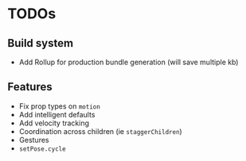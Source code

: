 # TODOs

## Build system
- Add Rollup for production bundle generation (will save multiple kb)

## Features
- Fix prop types on `motion`
- Add intelligent defaults
- Add velocity tracking
- Coordination across children (ie `staggerChildren`)
- Gestures
- `setPose.cycle`